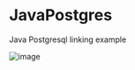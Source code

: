 # JavaPostgres
Java Postgresql linking example

![image](https://user-images.githubusercontent.com/88595595/164395981-ac2f5df1-d3e7-4c90-9f3c-978edc434fce.png)
